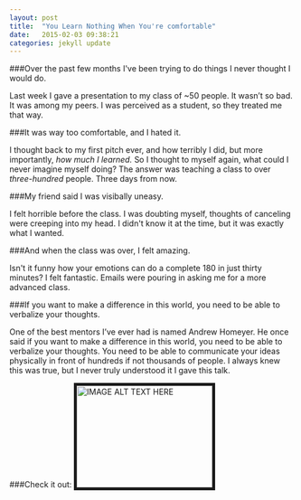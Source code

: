 ```yaml
---
layout: post
title:  "You Learn Nothing When You're comfortable"
date:   2015-02-03 09:38:21
categories: jekyll update
---
```



###Over the past few months I've been trying to do things I never thought I would do.


Last week I gave a presentation to my class of ~50 people.  It wasn’t so bad. It was among my peers.  I was perceived as a student, so they treated me that way.


###It was way too comfortable, and I hated it.


I thought back to my first pitch ever, and how terribly I did, but more importantly, *how much I learned.*  So I thought to myself again, what could I never imagine myself doing?  The answer was teaching a class to over *three-hundred* people. Three days from now.


###My friend said I was visibally uneasy.


 I felt horrible before the class.  I was doubting myself, thoughts of canceling were creeping into my head.  I didn't know it at the time, but it was exactly what I wanted.



###And when the class was over, I felt amazing.


Isn't it funny how your emotions can do a complete 180 in just thirty minutes?  I felt fantastic.  Emails were pouring in asking me for a more advanced class.  


###If you want to make a difference in this world, you need to be able to verbalize your thoughts.


One of the best mentors I’ve ever had is named Andrew Homeyer.  He once said if you want to make a difference in this world, you need to be able to verbalize your thoughts.  You need to be able to communicate your ideas physically in front of hundreds if not thousands of people.   I always knew this was true, but I never truly understood it I gave this talk.


###Check it out:
<a href="https://www.youtube.com/watch?v=WmSYLfGIvrA&feature=youtu.be" target="_blank"><img src="http://img.youtube.com/vi/WmSYLfGIvrA/0.jpg" 
alt="IMAGE ALT TEXT HERE" width="240" height="180" border="5" /></a>